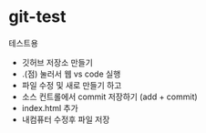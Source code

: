 # git-test
테스트용

+ 깃허브 저장소 만들기
+ .(점) 눌러서 웹 vs code 실행
+ 파일 수정 및 새로 만들기 하고
+ 소스 컨트롤에서 commit 저장하기 (add + commit)
+ index.html 추가
+ 내컴퓨터 수정후 파일 저장
